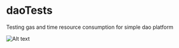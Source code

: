 # daoTests
Testing gas and time resource consumption for simple dao platform

![Alt text](/img/chart.ping?raw=true "Optional Title")